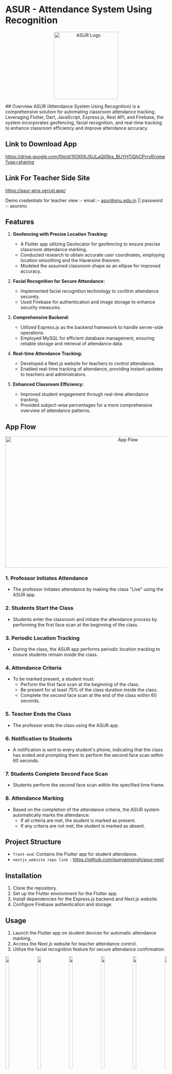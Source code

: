 # ASUR - Attendance System Using Recognition

<p align="center">
  <a href="https://freeimage.host/" target="_blank">
    <img src="https://iili.io/JoWfxef.png" alt="ASUR Logo" width="200" height="210"/>
  </a>
</p>
## Overview
ASUR (Attendance System Using Recognition) is a comprehensive solution for automating classroom attendance tracking. Leveraging Flutter, Dart, JavaScript, Express.js, Rest API, and Firebase, the system incorporates geofencing, facial recognition, and real-time tracking to enhance classroom efficiency and improve attendance accuracy.

## Link to Download App
https://drive.google.com/file/d/1lOX0XJ5lJLaQIj5bs_BUYHTiQhCPrrvR/view?usp=sharing


## Link For Teacher Side Site
https://asur-ams.vercel.app/

Demo credentials for teacher view :-   email :- asur@snu.edu.in      ||     password :-    asursnu



## Features

1. **Geofencing with Precise Location Tracking:**
   - A Flutter app utilizing Geolocator for geofencing to ensure precise classroom attendance marking.
   - Conducted research to obtain accurate user coordinates, employing location smoothing and the Haversine theorem.
   - Modeled the assumed classroom shape as an ellipse for improved accuracy.

2. **Facial Recognition for Secure Attendance:**
   - Implemented facial recognition technology to confirm attendance securely.
   - Used Firebase for authentication and image storage to enhance security measures.

3. **Comprehensive Backend:**
   - Utilized Express.js as the backend framework to handle server-side operations.
   - Employed MySQL for efficient database management, ensuring reliable storage and retrieval of attendance data.

4. **Real-time Attendance Tracking:**
   - Developed a Next.js website for teachers to control attendance.
   - Enabled real-time tracking of attendance, providing instant updates to teachers and administrators.

5. **Enhanced Classroom Efficiency:**
   - Improved student engagement through real-time attendance tracking.
   - Provided subject-wise percentages for a more comprehensive overview of attendance patterns.



## App Flow
<p align="center">
  <a href="https://freeimage.host/" target="_blank">
    <img src="https://iili.io/JoWFmu4.md.jpg" alt="App Flow" width="750" height="410"/>
  </a>
</p>

### 1. Professor Initiates Attendance
   - The professor initiates attendance by making the class "Live" using the ASUR app.

### 2. Students Start the Class
   - Students enter the classroom and initiate the attendance process by performing the first face scan at the beginning of the class.

### 3. Periodic Location Tracking
   - During the class, the ASUR app performs periodic location tracking to ensure students remain inside the class.

### 4. Attendance Criteria
   - To be marked present, a student must:
     - Perform the first face scan at the beginning of the class.
     - Be present for at least 75% of the class duration inside the class.
     - Complete the second face scan at the end of the class within 60 seconds.

### 5. Teacher Ends the Class
   - The professor ends the class using the ASUR app.

### 6. Notification to Students
   - A notification is sent to every student's phone, indicating that the class has ended and prompting them to perform the second face scan within 60 seconds.

### 7. Students Complete Second Face Scan
   - Students perform the second face scan within the specified time frame.

### 8. Attendance Marking
   - Based on the completion of the attendance criteria, the ASUR system automatically marks the attendance:
      - If all criteria are met, the student is marked as present.
      - If any criteria are not met, the student is marked as absent.


## Project Structure

- `front-end`: Contains the Flutter app for student attendance.
- `nextjs_website repo link `: https://github.com/punyamsingh/asur-next

## Installation

1. Clone the repository.
2. Set up the Flutter environment for the Flutter app.
3. Install dependencies for the Express.js backend and Next.js website.
4. Configure Firebase authentication and storage.

## Usage

1. Launch the Flutter app on student devices for automatic attendance marking.
2. Access the Next.js website for teacher attendance control.
3. Utilize the facial recognition feature for secure attendance confirmation.

<div style="white-space: nowrap; overflow-x: auto; overflow-y: hidden; width: 100%; display: inline-block;">
   <img src="https://iili.io/JoWuqZu.md.jpg" alt="Screenshot 1" style="width: 15%; height: 30%; margin-right: 20px; display: inline-block;">
    <img src="https://iili.io/JoWuda2.md.jpg" alt="Screenshot 2" style="width: 15%; height: 30%; margin-right: 20px; display: inline-block;">
    <img src="https://iili.io/JoWu2vS.md.jpg" alt="Screenshot 3" style="width: 15%; height: 30%; margin-right: 20px; display: inline-block;">
   <img src="https://iili.io/JoWuCCb.md.jpg" alt="Screenshot 4" style="width: 15%; height: 30%; margin-right: 20px; display: inline-block;">
  <img src="https://iili.io/JoWanMF.md.jpg" alt="Screenshot 5" style="width: 15%; height: 30%;margin-right: 20px; display: inline-block;">
    <img src="https://iili.io/JoWaKuV.md.jpg" alt="Screenshot 6" style="width: 15%; height: 30%; margin-right: 20px; display: inline-block;">
     <img src="https://iili.io/JoWaqZP.md.jpg" alt="Screenshot 7" style="width: 15%; height: 30%; margin-right: 20px; display: inline-block;">
     <img src="https://iili.io/JoWafwB.md.jpg" alt="Screenshot 8" style="width: 15%; height: 30%; margin-right: 20px; display: inline-block;">
    <img src="https://iili.io/JoWaCn1.md.jpg" alt="Screenshot 9" style="width: 15%; height: 30%; margin-right: 20px; display: inline-block;">
       <img src="https://iili.io/JoWufje.md.jpg" alt="Screenshot 10" style="width: 15%; height: 30%; margin-right: 20px; display: inline-block;">
     <img src="https://iili.io/JoWuKu9.md.jpg" alt="Screenshot 11" style="width: 15%; height: 30%; margin-right: 20px; display: inline-block;">
   

   
  
</div>






## Technologies Used

- **Frontend:**
  - Flutter
  - Dart

- **Backend:**
  - Express.js
  - Rest API

- **Database:**
  - MySQL

- **Authentication and Storage:**
  - Firebase

- **Web Interface:**
  - Next.js
## Contributors

- ## Aayush Arora - App Frontend (Flutter, Dart, Firebase)
- ## Rahul Jayaram - Server Side and Backend (Node, Express, Mysql)
- ## Punyam Singh - Webapp Frontend and Hosting (React, Next, Mysql)




Feel free to contribute and improve the ASUR system!
